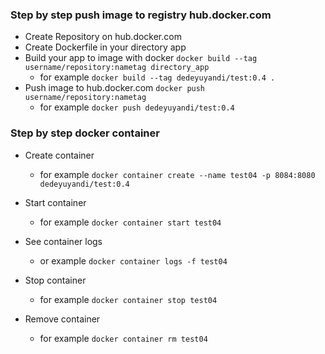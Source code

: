 ### Step by step push image to registry hub.docker.com
- Create Repository on hub.docker.com
- Create Dockerfile in your directory app
- Build your app to image with docker `docker build --tag username/repository:nametag directory_app`
    - for example ```docker build --tag dedeyuyandi/test:0.4 .```
- Push image to hub.docker.com `docker push username/repository:nametag`
    - for example ```docker push dedeyuyandi/test:0.4```

### Step by step docker container
- Create container
    - for example ```docker container create --name test04 -p 8084:8080 dedeyuyandi/test:0.4```

- Start container
    - for example ```docker container start test04```

- See container logs
    - or example ```docker container logs -f test04```

- Stop container
    - for example ```docker container stop test04```

- Remove container
    - for example ```docker container rm test04```
